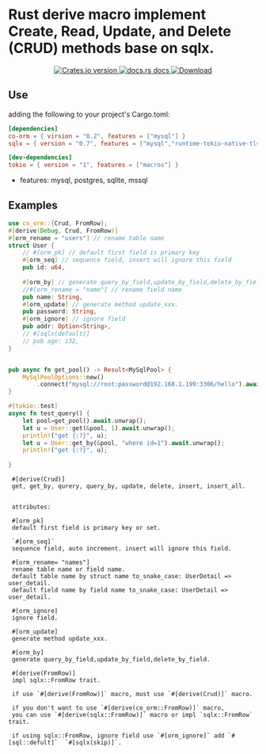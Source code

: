 # Rust derive macro implement Create, Read, Update, and Delete (CRUD) methods base on sqlx.

<div align="center">
  <!-- Version -->
  <a href="https://crates.io/crates/co-orm">
    <img src="https://img.shields.io/crates/v/co-orm.svg?style=flat-square"
    alt="Crates.io version" />
  </a>
  
  <!-- Docs -->
  <a href="https://docs.rs/co-orm">
    <img src="https://img.shields.io/badge/docs-latest-blue.svg?style=flat-square"
      alt="docs.rs docs" />
  </a>
  <!-- Downloads -->
  <a href="https://crates.io/crates/co-orm">
    <img src="https://img.shields.io/crates/d/co-orm.svg?style=flat-square"
      alt="Download" />
  </a>
</div>

## Use
 adding the following to your project's Cargo.toml:
 ```toml
[dependencies]
co-orm = { virsion = "0.2", features = ["mysql"] }
sqlx = { version = "0.7", features = ["mysql","runtime-tokio-native-tls"] }

[dev-dependencies]
tokio = { version = "1", features = ["macros"] }

 ```
 
 * features: mysql, postgres, sqlite, mssql

## Examples
```rust
use co_orm::{Crud, FromRow};
#[derive(Debug, Crud, FromRow)]
#[orm_rename = "users"] // rename table name
struct User {
    // #[orm_pk] // default first field is primary key
    #[orm_seq] // sequence field, insert will ignore this field
    pub id: u64,
    
    #[orm_by] // generate query_by_field,update_by_field,delete_by_field
    //#[orm_rename = "name"] // rename field name
    pub name: String,
    #[orm_update] // generate method update_xxx. 
    pub password: String,
    #[orm_ignore] // ignore field
    pub addr: Option<String>,
    // #[sqlx(default)]
    // pub age: i32,
}


pub async fn get_pool() -> Result<MySqlPool> {
    MySqlPoolOptions::new()
        .connect("mysql://root:password@192.168.1.199:3306/hello").await
}

#[tokio::test]
async fn test_query() {
    let pool=get_pool().await.unwrap();
    let u = User::get(&pool, 1).await.unwrap();
    println!("get {:?}", u);
    let u = User::get_by(&pool, "where id=1").await.unwrap();
    println!("get {:?}", u);
    
}

```

```
 #[derive(Crud)]
 get, get_by, qurery, query_by, update, delete, insert, insert_all.
 
 
 attributes:
 
 #[orm_pk]
 default first field is primary key or set.
 
 `#[orm_seq]`
 sequence field, auto increment. insert will ignore this field.
 
 #[orm_rename= "names"]
 rename table name or field name.
 default table name by struct name to_snake_case: UserDetail => user_detail.
 default field name by field name to_snake_case: UserDetail => user_detail.
 
 #[orm_ignore]
 ignore field.
 
 #[orm_update]
 generate method update_xxx. 
 
 #[orm_by]
 generate query_by_field,update_by_field,delete_by_field.

 #[derive(FromRow)]
 impl sqlx::FromRow trait.
 
 if use `#[derive(FromRow)]` macro, must use `#[derive(Crud)]` macro.
 
 if you don't want to use `#[derive(co_orm::FromRow)]` macro, 
 you can use `#[derive(sqlx::FromRow)]` macro or impl `sqlx::FromRow` trait.
 
 if using sqlx::FromRow, ignore field use `#[orm_ignore]` add `#[sql::defult]`  `#[sqlx(skip)]`.
```


